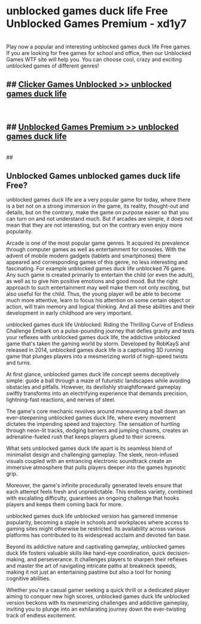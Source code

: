 # unblocked games duck life Free Unblocked Games Premium - xd1y7 <br>
<br>
Play now a popular and interesting unblocked games duck life Free games. If you are looking for free games for school and office, then our Unblocked Games WTF site will help you. You can choose cool, crazy and exciting unblocked games of different genres!


## ##  [Clicker Games Unblocked >> unblocked games duck life](http://freeplayer.one?title=unblocked_games_duck_life&ref=M1)
  <br>

##  ## [Unblocked Games Premium >> unblocked games duck life](http://freeplayer.one?title=unblocked_games_duck_life&ref=M1)
  <br>
  ##



## Unblocked Games unblocked games duck life Free?

unblocked games duck life are a very popular game for today, where there is a bet not on a strong immersion in the game, its reality, thought-out and details, but on the contrary, make the game on purpose easier so that you can turn on and not understand much. But if arcades are simple, it does not mean that they are not interesting, but on the contrary even enjoy more popularity.

Arcade is one of the most popular game genres. It acquired its prevalence through computer games as well as entertainment for consoles. With the advent of mobile modern gadgets (tablets and smartphones) there appeared and corresponding games of this genre, no less interesting and fascinating. For example unblocked games duck life unblocked 76 game. Any such game is created primarily to entertain the child (or even the adult), as well as to give him positive emotions and good mood. But the right approach to such entertainment may well make them not only exciting, but also useful for the child. Thus, the young player will be able to become much more attentive, learn to focus his attention on some certain object or action, will train memory and logical thinking. And all these abilities and their development in early childhood are very important.

unblocked games duck life Unblocked: Riding the Thrilling Curve of Endless Challenge
Embark on a pulse-pounding journey that defies gravity and tests your reflexes with unblocked games duck life, the addictive unblocked game that's taken the gaming world by storm. Developed by RobKayS and released in 2014, unblocked games duck life is a captivating 3D running game that plunges players into a mesmerizing world of high-speed twists and turns.

At first glance, unblocked games duck life concept seems deceptively simple: guide a ball through a maze of futuristic landscapes while avoiding obstacles and pitfalls. However, its devilishly straightforward gameplay swiftly transforms into an electrifying experience that demands precision, lightning-fast reactions, and nerves of steel.

The game's core mechanic revolves around maneuvering a ball down an ever-steepening unblocked games duck life, where every movement dictates the impending speed and trajectory. The sensation of hurtling through neon-lit tracks, dodging barriers and jumping chasms, creates an adrenaline-fueled rush that keeps players glued to their screens.

What sets unblocked games duck life apart is its seamless blend of minimalist design and challenging gameplay. The sleek, neon-infused visuals coupled with an entrancing electronic soundtrack create an immersive atmosphere that pulls players deeper into the games hypnotic grip.

Moreover, the game's infinite procedurally generated levels ensure that each attempt feels fresh and unpredictable. This endless variety, combined with escalating difficulty, guarantees an ongoing challenge that hooks players and keeps them coming back for more.

unblocked games duck life unblocked version has garnered immense popularity, becoming a staple in schools and workplaces where access to gaming sites might otherwise be restricted. Its availability across various platforms has contributed to its widespread acclaim and devoted fan base.

Beyond its addictive nature and captivating gameplay, unblocked games duck life fosters valuable skills like hand-eye coordination, quick decision-making, and perseverance. It challenges players to sharpen their reflexes and master the art of navigating intricate paths at breakneck speeds, making it not just an entertaining pastime but also a tool for honing cognitive abilities.

Whether you're a casual gamer seeking a quick thrill or a dedicated player aiming to conquer new high scores, unblocked games duck life unblocked version beckons with its mesmerizing challenges and addictive gameplay, inviting you to plunge into an exhilarating journey down the ever-twisting track of endless excitement.